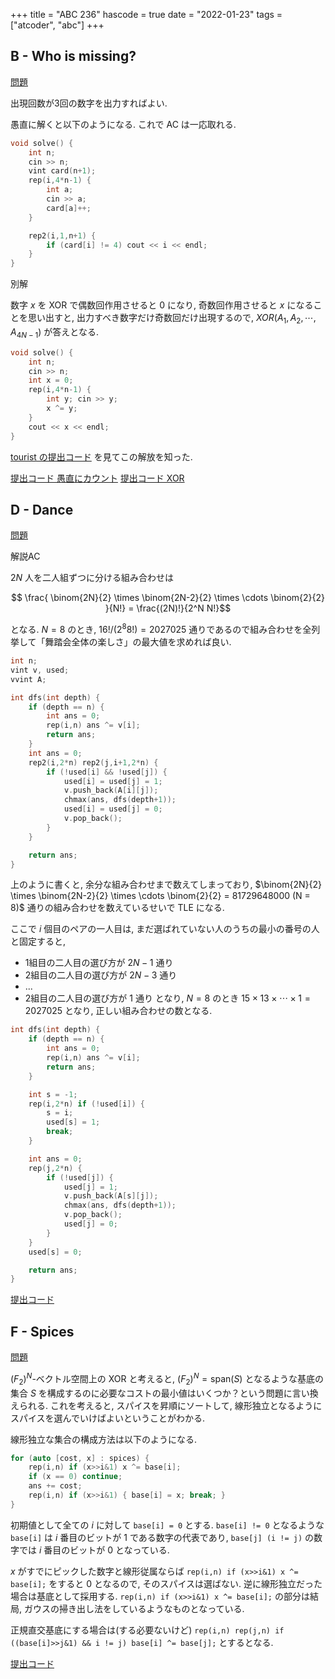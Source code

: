 +++
title = "ABC 236"
hascode = true
date = "2022-01-23"
tags = ["atcoder", "abc"]
+++



## B - Who is missing?

[問題](https://atcoder.jp/contests/abc236/tasks/abc236_b)

出現回数が3回の数字を出力すればよい.

愚直に解くと以下のようになる. これで AC は一応取れる.
```cpp
void solve() {
    int n;
    cin >> n;
    vint card(n+1);
    rep(i,4*n-1) {
        int a;
        cin >> a;
        card[a]++;
    }

    rep2(i,1,n+1) {
        if (card[i] != 4) cout << i << endl;
    }
}
```


別解

数字 $x$ を XOR で偶数回作用させると 0 になり, 奇数回作用させると $x$ になることを思い出すと,
出力すべき数字だけ奇数回だけ出現するので, $XOR(A_1, A_2, \cdots, A_{4N-1})$ が答えとなる.

```cpp
void solve() {
    int n;
    cin >> n;
    int x = 0;
    rep(i,4*n-1) {
        int y; cin >> y;
        x ^= y;
    }
    cout << x << endl;
}
```

[tourist の提出コード](https://atcoder.jp/contests/abc236/submissions/28719049) を見てこの解放を知った.

[提出コード 愚直にカウント](https://atcoder.jp/contests/abc236/submissions/28723521)
[提出コード XOR](https://atcoder.jp/contests/abc236/submissions/28760849)

## D - Dance

[問題](https://atcoder.jp/contests/abc236/tasks/abc236_d)

解説AC

$2N$ 人を二人組ずつに分ける組み合わせは

$$
\frac{ \binom{2N}{2} \times \binom{2N-2}{2} \times \cdots \binom{2}{2} }{N!} = \frac{(2N)!}{2^N N!}$$


となる. $N = 8$ のとき, $16! / (2^8 8!) = 2027025$ 通りであるので組み合わせを全列挙して「舞踏会全体の楽しさ」の最大値を求めれば良い.

```cpp
int n;
vint v, used;
vvint A;

int dfs(int depth) {
    if (depth == n) {
        int ans = 0;
        rep(i,n) ans ^= v[i];
        return ans;
    }
    int ans = 0;
    rep2(i,2*n) rep2(j,i+1,2*n) {
        if (!used[i] && !used[j]) {
            used[i] = used[j] = 1;
            v.push_back(A[i][j]);
            chmax(ans, dfs(depth+1));
            used[i] = used[j] = 0;
            v.pop_back();
        }
    }

    return ans;
}
```

上のように書くと, 余分な組み合わせまで数えてしまっており, $\binom{2N}{2} \times \binom{2N-2}{2} \times \cdots \binom{2}{2} = 81729648000 (N = 8)$ 通りの組み合わせを数えているせいで TLE になる.

ここで $i$ 個目のペアの一人目は, まだ選ばれていない人のうちの最小の番号の人と固定すると,
- 1組目の二人目の選び方が $2N-1$ 通り
- 2組目の二人目の選び方が $2N-3$ 通り
- ...
- 2組目の二人目の選び方が $1$ 通り
となり, $N = 8$ のとき $15 \times 13 \times \cdots \times 1 = 2027025$ となり, 正しい組み合わせの数となる.

```cpp
int dfs(int depth) {
    if (depth == n) {
        int ans = 0;
        rep(i,n) ans ^= v[i];
        return ans;
    }

    int s = -1;
    rep(i,2*n) if (!used[i]) {
        s = i;
        used[s] = 1;
        break;
    }

    int ans = 0;
    rep(j,2*n) {
        if (!used[j]) {
            used[j] = 1;
            v.push_back(A[s][j]);
            chmax(ans, dfs(depth+1));
            v.pop_back();
            used[j] = 0;
        }
    }
    used[s] = 0;

    return ans;
}
```

[提出コード](https://atcoder.jp/contests/abc236/submissions/28758809)

## F - Spices
[問題](https://atcoder.jp/contests/abc236/tasks/abc236_f)

$(F_2)^N$-ベクトル空間上の XOR と考えると, $(F_2)^N = \mathrm{span}(S)$ となるような基底の集合 $S$ を構成するのに必要なコストの最小値はいくつか？という問題に言い換えられる.
これを考えると, スパイスを昇順にソートして, 線形独立となるようにスパイスを選んでいけばよいということがわかる.

線形独立な集合の構成方法は以下のようになる.

```cpp
for (auto [cost, x] : spices) {
    rep(i,n) if (x>>i&1) x ^= base[i];
    if (x == 0) continue;
    ans += cost;
    rep(i,n) if (x>>i&1) { base[i] = x; break; }
}
```
初期値として全ての $i$ に対して `base[i] = 0` とする.
`base[i] != 0` となるような `base[i]` は $i$ 番目のビットが 1 である数字の代表であり, `base[j] (i != j)` の数字では $i$ 番目のビットが 0 となっている.

$x$ がすでにピックした数字と線形従属ならば `rep(i,n) if (x>>i&1) x ^= base[i];` をすると $0$ となるので,
そのスパイスは選ばない.
逆に線形独立だった場合は基底として採用する.
`rep(i,n) if (x>>i&1) x ^= base[i];` の部分は結局, ガウスの掃き出し法をしているようなものとなっている.

正規直交基底にする場合は(する必要ないけど) `rep(i,n) rep(j,n) if ((base[i]>>j&1) && i != j) base[i] ^= base[j];` とするとなる.

[提出コード](https://atcoder.jp/contests/abc236/submissions/28811515)
